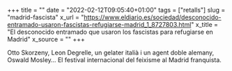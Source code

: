 +++
title = ""
date = "2022-02-12T09:05:40+01:00"
tags = ["retalls"]
slug = "madrid-fascista"
x_url = "https://www.eldiario.es/sociedad/desconocido-entramado-usaron-fascistas-refugiarse-madrid_1_8727803.html"
x_title = "El desconocido entramado que usaron los fascistas para refugiarse en Madrid"
x_source = ""
+++


Otto Skorzeny, Leon Degrelle, un gelater italià i un agent doble alemany, Oswald Mosley… El festival internacional del feixisme al Madrid franquista.
